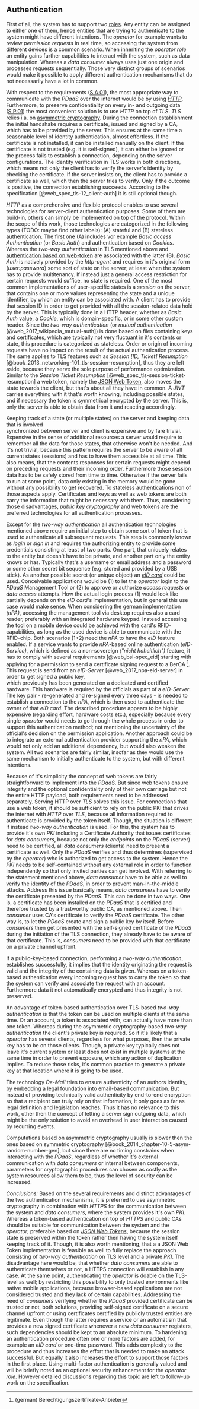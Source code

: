 ## Authentication



First of all, the system has to support two [roles](#sa03). Any entity can be assigned to either 
one of them, hence entities that are trying to authenticate to the system might have different 
intentions. The *operator* for example wants to review *permission requests* in real time, so 
accessing the system from different devices is a common scenario. When inheriting the *operator 
role* an entity gains further capabilities to interact with the system, such as data manipulation.
Whereas a *data consumer* always uses just one origin and processes requests sequentially. Those 
very distinct groups of scenarios would make it possible to apply different authentication 
mechanisms that do not necessarily have a lot in common.

With respect to the requirements ([S.A.01](#sa01)), the most appropriate way to communicate with the 
*PDaaS* over the internet would be by using *[HTTP](#link_http)*. Furthermore, to preserve
confidentiality on every in- and outgoing data ([S.P.01](#sp01)) the most convenient solution is to 
use *HTTP* on top of *TLS*. *TLS* relies i.a. on [asymmetric cryptography](#link_asym-crypto). 
During the connection establishment the initial handshake requires a certificate, issued and signed 
by a CA, which has to be provided by the server. This ensures at the same time a seasonable level of 
identity authentication, almost effortless. If the certificate is not installed, it can be installed 
manually on the client. If the certificate is not trusted (e.g. it is self-signed), it can either be 
ignored or the process fails to establish a connection, depending on the server configurations. The 
identity verification in TLS works in both directions, which means not only the client has to verify
the server's identity by checking the certificate. If the server insists on, the client has to 
provide a certificate as well, which then the server tries to verify. Only if the outcome is 
positive, the connection establishing succeeds. According to the specification 
[@web_spec_tls-12_client-auth] it is still optional though.

*HTTP* as a comprehensive and flexible protocol enables to use several technologies for 
server-client authentication purposes. Some of them are build-in, others can simply be implemented 
on top of the protocol.
Within the scope of this work, those technologies are categorized in the following types 
(TODO: maybe find other labels): (A) stateful and (B) stateless authentication. The first one (A) 
includes vor example *Basic access Authentication* (or *Basic Auth*) and authentication based on 
*Cookies*. Whereas the *two-way authentication* in TLS mentioned above and 
[authentication based on web-token](#link_jwt) are associated with the latter (B). 
*Basic Auth* is natively provided by the *http-agent* and requires in it's original form 
(*user:password*) some sort of state on the server; at least when the system has to 
provide multitenancy. If instead just a general access restriction for certain requests would 
suffice, no state is required. One of the most common implementations of user-specific states is a 
*session* on the server, that contains one or more values representing the state and a unique 
identifier, by which an entity can be associated with. A client has to provide that session ID in 
order to get provided with all the session-related data hold by the server. This is typically done 
in a HTTP header, whether as *Basic Auth* value, a *Cookie*, which is domain-specific, or in some 
other custom header. 
Since the *two-way authentication* (or *mutual authentication* [@web_2017_wikipedia_mutual-auth]) is
done based on files containing keys and certificates, which are typically not very fluctuant in
it's contents or state, this procedure is categorized as stateless. Order or origin of incoming 
requests have no impact on the result of the actual authentication process. The same applies to TLS 
features such as *Session \[ID, Ticket\] Resumption* 
[@book_2013_networking-101_tls-session-resumption], thus they are left aside, because they serve the 
sole purpose of performance optimization.
Similar to the *Session Ticket Resumption* [@web_spec_tls-session-ticket-resumption] a web token, 
namely the [JSON Web Token](#link_jwt), also moves the state towards the client, but that's about 
all they have in common. A *JWT* carries everything with it that's worth knowing, including possible 
states, and if necessary the token is symmetrical encrypted by the server. This is, only the server 
is able to obtain data from it and reacting accordingly.

Keeping track of a state (or multiple states) on the server and keeping data that is involved  
synchronized between server and client is expensive and by fare trivial. Expensive in the sense of 
additional resources a server would require to remember all the data for those states, that 
otherwise won't be needed. And it's not trivial, because this pattern requires the server to be 
aware of all current states (sessions) and has to have them accessible at all time. This also means, 
that the contents responses for certain requests might depend on preceding requests and their 
incoming order. Furthermore those session data has to be safely stored from time to time. Otherwise 
if the server fails to run at some point, data only existing in the memory would be gone without 
any possibility to get recovered.
To stateless authentications non of those aspects apply. Certificates and keys as well as web 
tokens are both carry the information that might be necessary with them. Thus, considering those
disadvantages, *public key cryptography* and web tokens are the preferred technologies for all
authentication processes.

Except for the *two-way authentication* all authentication technologies mentioned above require an 
initial step to obtain some sort of token that is used to authenticate all subsequent requests. This 
step is commonly known as *login* or *sign in* and requires the authorizing entity to provide some 
credentials consisting at least of two parts. One part, that uniquely relates to the entity but 
doesn't have to be private, and another part only the entity knows or has. Typically that's a
username or email address and a password or some other secret bit sequence (e.g. stored and provided
by a USB stick).
As another possible secret (or unique object) an *[eID card](#link_eid-card)* could be used. 
Conceivable applications would be (1) to let the *operator* login to the *PDaaS* Management Tool or 
(2) to approve or authorize *access requests* or *data access* attempts.
How the actual login process (1) would look like partially depends on the *eID card*'s 
implementation, but in general this use case would make sense. When considering the german 
implementation *(nPA)*, accessing the management tool via desktop requires also a card reader, 
preferably with an integrated hardware keypad. Instead accessing the tool on a mobile device could 
be achieved with the card's RFID-capabilities, as long as the used device is able to communicate 
with the RFID-chip. 
Both scenarios (1+2) need the *nPA* to have the *eID* feature enabled. If a service wants to provide 
*nPA*-based online authentication *(eID-Service)*, which is defined as a non-sovereign *("nicht 
hoheitlich")* feature, it has to comply with several requirements [@web_bsi-spec_eid] starting with 
applying for a permission to send a certificate signing request to a BerCA [^abbr_berca]. This 
request is send from an *eID-Server* [@web_2017_npa-eid-server] in order to get signed a public key,  
which previously has been generated on a dedicated and certified hardware. This hardware is required 
by the officials as part of a *eID-Server*. The key pair - re-generated and re-signed every three 
days - is needed to establish a connection to the *nPA*, which is then used to authenticate the 
owner of that *eID card*. 
The described procedure appears to be highly expensive (regarding effort, hardware costs etc.), 
especially because every single *operator* would needs to go through the whole process in order to 
support this authentication method; not mentioning the uncertainty of the official's decision on 
the permission application. Another approach could be to integrate an external authentication 
provider supporting the *nPA*, which would not only add an additional dependency, but would also 
weaken the system.
All two scenarios are fairly similar, insofar as they would use the same mechanism to initially 
authenticate to the system, but with different intentions.

Because of it's simplicity the concept of web tokens are fairly straightforward to implement into 
the *PDaaS*. But since web tokens ensure integrity and the optional confidentiality only of 
their own carriage but not the entire HTTP payload, both requirements need to be addressed 
separately. Serving HTTP over *TLS* solves this issue.
For connections that use a web token, it should be sufficient to rely on the public PKI that drives 
the internet with *HTTP* over *TLS*, because all information required to authenticate is provided by 
the token itself. Though, the situation is different if instead *two-way authentication* is used. 
For this, the system has to provide it's own *PKI* including a Certificate Authority that issues 
certificates for *data consumers*, because not only the *endpoints* on the *PDaaS* (server) need to 
be certified, all *data consumers* (clients) need to present a certificate as well. Only the *PDaaS* 
verifies and thus determines (supervised by the *operator*) who is authorized to get access to the 
system. Hence the *PKI* needs to be self-contained without any external role in order to function 
independently so that only invited parties can get involved.
With referring to the statement mentioned above, *data consumer* have to be able as well to verify
the identity of the *PDaaS*, in order to prevent man-in-the-middle attacks. Address this issue 
basically means, *data consumers* have to verify the certificate presented by the *PDaaS*. This can
be done in two ways. One is, a certificate has been installed on the *PDaaS* that is certified and 
therefore trusted by a trustworthy public CA, as mentioned above. Then *consumer* uses CA's 
certificate to verify the *PDaaS* certificate. The other way is, to let the *PDaaS* create and sign 
a public key by itself. Before *consumers* then get presented with the self-signed certificate of 
the *PDaaS* during the initiation of the TLS connection, they already have to be aware of that 
certificate. This is, *consumers* need to be provided with that certificate on a private channel
upfront.

If a public-key-based connection, performing a *two-way authentication*, establishes successfully, it
implies that the identity originating the request is valid and the integrity of the containing data 
is given.
Whereas on a token-based authentication every incoming request has to carry the token so that the
system can verify and associate the request with an account. Furthermore data it not automatically 
encrypted and thus integrity is not preserved.

An advantage of token-based authentication over TLS-based *two-way authentication* is that the token 
can be used on multiple clients at the same time. Or an account, a token is associated 
with, can actually have more than one token. Whereas during the asymmetric cryptography-based 
*two-way authentication* the client's private key is required. So if it's likely that a *operator* 
has several clients, regardless for what purposes, then the private key has to be on those clients. 
Though, a private key typically does not leave it's current system or least does not exist in 
multiple systems at the same time in order to prevent exposure, which any action of duplication 
implies. To reduce those risks, it's common practice to generate a private key at that location 
where it is going to be used.

The technology *De-Mail* tries to ensure authenticity of an authors identity, by embedding a legal 
foundation into email-based communication. But instead of providing technically valid authenticity 
by end-to-end encryption so that a recipient can truly rely on that information, it only goes as far 
as legal definition and legislation reaches. Thus it has no relevance to this work, other then the 
concept of letting a server sign outgoing data, which might be the only solution to avoid an 
overhead in user interaction caused by recurring events.

Computations based on asymmetric cryptography usually is slower then the ones based on symmetric
cryptography [@book_2014_chapter-10-5-asym-random-number-gen], but since there are no timing 
constrains when interacting with the *PDaaS*, regardless of whether it's external communication with 
*data consumers* or internal between components, parameters for cryptographic procedures can chosen 
as costly as the system resources allow them to be, thus the level of security can be increased.


*Conclusions:* 
Based on the several requirements and distinct advantages of the two authentication mechanisms, 
it is preferred to use asymmetric cryptography in combination with *HTTPS* for the communication 
between the system and *data consumers*, where the system provides it's own *PKI*. Whereas a 
token-based authentication on top of *HTTPS* and public CAs should be suitable for communication 
between the system and the *operator*, preferable based on *[JSON Web Tokens](#link_jwt)*, because 
the session state is preserved within the token rather then having the system itself keeping track 
of it. Though, it is also worth mentioning, that a a JSON Web Token implementation is feasible as 
well to fully replace the approach consisting of *two-way authentication* on TLS level and a private 
*PKI*. The disadvantage here would be, that whether *data consumers* are able to authenticate 
themselves or not, a HTTPS connection will establish in any case. At the same point, authenticating
the *operator* is doable on the TLS-level as well; by restricting this possibility to only trusted 
environments like native mobile applications, because browser-based applications are not considered 
trusted and they lack of certain capabilities. Addressing the need of *consumers* verifying whether 
the *PDaaS* provided certificate can be trusted or not, both solutions, providing self-signed 
certificate on a secure channel upfront or using certificates certified by publicly trusted entities
are legitimate. Even though the latter requires a service or an automatism that provides a new 
signed certificate whenever a new *data consumer* registers, such dependencies should be kept to an
absolute minimum.
To hardening an authentication procedure often one or more factors are added, for example an *eID 
card* or one-time password. This adds complexity to the procedure and thus increases the effort 
that is needed to make an attack successful. But equally it also increases the effort to support 
those factors in the first place. 
Using multi-factor authentication is generally valued and will be briefly noted as an optional 
security enhancement for the *operator role*. However detailed discussions regarding this 
topic are left to follow-up work on the specification.



[^abbr_berca]: (german) Berechtigungszertifikate-Anbieter
